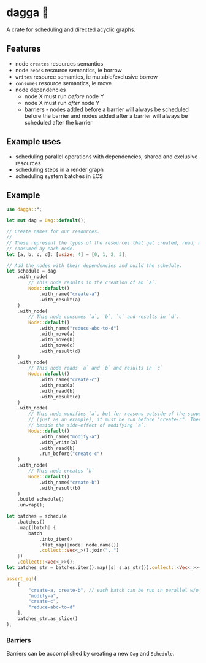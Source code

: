 # dagga 🌿
A crate for scheduling and directed acyclic graphs.

## Features

- node `creates` resources semantics
- node `reads` resource semantics, ie borrow
- `writes` resource semantics, ie mutable/exclusive borrow
- `consumes` resource semantics, ie move
- node dependencies
  * node X must run _before_ node Y
  * node X must run _after_ node Y
  * barriers - nodes added before a barrier will always be scheduled before the barrier and nodes added after a barrier will always be scheduled after the barrier

## Example uses
* scheduling parallel operations with dependencies, shared and exclusive resources
* scheduling steps in a render graph
* scheduling system batches in ECS

## Example

```rust
use dagga::*;

let mut dag = Dag::default();

// Create names for our resources.
//
// These represent the types of the resources that get created, read, modified and
// consumed by each node.
let [a, b, c, d]: [usize; 4] = [0, 1, 2, 3];

// Add the nodes with their dependencies and build the schedule.
let schedule = dag
    .with_node(
        // This node results in the creation of an `a`.
        Node::default()
            .with_name("create-a")
            .with_result(a)
    )
    .with_node(
        // This node consumes `a`, `b`, `c` and results in `d`.
        Node::default()
            .with_name("reduce-abc-to-d")
            .with_move(a)
            .with_move(b)
            .with_move(c)
            .with_result(d)
    )
    .with_node(
        // This node reads `a` and `b` and results in `c`
        Node::default()
            .with_name("create-c")
            .with_read(a)
            .with_read(b)
            .with_result(c)
    )
    .with_node(
        // This node modifies `a`, but for reasons outside of the scope of the types expressed here
        // (just as an example), it must be run before "create-c". There is no result of this node
        // beside the side-effect of modifying `a`.
        Node::default()
            .with_name("modify-a")
            .with_write(a)
            .with_read(b)
            .run_before("create-c")
    )
    .with_node(
        // This node creates `b`
        Node::default()
            .with_name("create-b")
            .with_result(b)
    )
    .build_schedule()
    .unwrap();

let batches = schedule
    .batches()
    .map(|batch| {
        batch
            .into_iter()
            .flat_map(|node| node.name())
            .collect::Vec<_>().join(", ")
    })
    .collect::<Vec<_>>();
let batches_str = batches.iter().map(|s| s.as_str()).collect::<Vec<_>>();

assert_eq!(
    [
        "create-a, create-b", // each batch can be run in parallel w/o violating exclusive borrows
        "modify-a",
        "create-c",
        "reduce-abc-to-d"
    ],
    batches_str.as_slice()
);
```

### Barriers
Barriers can be accomplished by creating a new `Dag` and `Schedule`.

